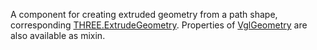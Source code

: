 A component for creating extruded geometry from a path shape, corresponding [THREE.ExtrudeGeometry](https://threejs.org/docs/index.html#api/geometries/ExtrudeGeometry). Properties of [VglGeometry](vgl-geometry) are also available as mixin. 






